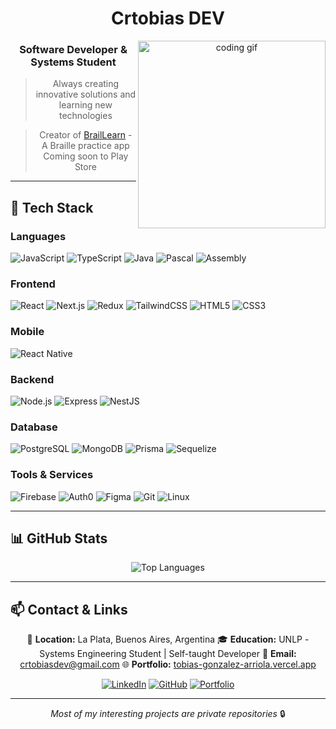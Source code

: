 <div align="center">

# Crtobias DEV

<img align="right" src="https://i.pinimg.com/originals/8c/ca/f4/8ccaf44f2a5af2e59dc72decab31a6b8.gif" width="300" alt="coding gif"/>

### Software Developer & Systems Student

> Always creating innovative solutions and learning new technologies

> Creator of [BrailLearn](https://braillearn.com/) - A Braille practice app
> Coming soon to Play Store

</div>

---

## 🚀 Tech Stack

### Languages
![JavaScript](https://img.shields.io/badge/-JavaScript-F7DF1E?style=flat-square&logo=javascript&logoColor=black)
![TypeScript](https://img.shields.io/badge/-TypeScript-3178C6?style=flat-square&logo=typescript&logoColor=white)
![Java](https://img.shields.io/badge/-Java-007396?style=flat-square&logo=java&logoColor=white)
![Pascal](https://img.shields.io/badge/-Pascal-0070C0?style=flat-square&logo=delphi&logoColor=white)
![Assembly](https://img.shields.io/badge/-Assembly-654FF0?style=flat-square&logo=assemblyscript&logoColor=white)

### Frontend
![React](https://img.shields.io/badge/-React-61DAFB?style=flat-square&logo=react&logoColor=black)
![Next.js](https://img.shields.io/badge/-Next.js-000000?style=flat-square&logo=next.js&logoColor=white)
![Redux](https://img.shields.io/badge/-Redux-764ABC?style=flat-square&logo=redux&logoColor=white)
![TailwindCSS](https://img.shields.io/badge/-Tailwind-06B6D4?style=flat-square&logo=tailwindcss&logoColor=white)
![HTML5](https://img.shields.io/badge/-HTML5-E34F26?style=flat-square&logo=html5&logoColor=white)
![CSS3](https://img.shields.io/badge/-CSS3-1572B6?style=flat-square&logo=css3&logoColor=white)

### Mobile
![React Native](https://img.shields.io/badge/-React_Native-61DAFB?style=flat-square&logo=react&logoColor=black)

### Backend
![Node.js](https://img.shields.io/badge/-Node.js-339933?style=flat-square&logo=node.js&logoColor=white)
![Express](https://img.shields.io/badge/-Express-000000?style=flat-square&logo=express&logoColor=white)
![NestJS](https://img.shields.io/badge/-NestJS-E0234E?style=flat-square&logo=nestjs&logoColor=white)

### Database
![PostgreSQL](https://img.shields.io/badge/-PostgreSQL-4169E1?style=flat-square&logo=postgresql&logoColor=white)
![MongoDB](https://img.shields.io/badge/-MongoDB-47A248?style=flat-square&logo=mongodb&logoColor=white)
![Prisma](https://img.shields.io/badge/-Prisma-2D3748?style=flat-square&logo=prisma&logoColor=white)
![Sequelize](https://img.shields.io/badge/-Sequelize-52B0E7?style=flat-square&logo=sequelize&logoColor=white)

### Tools & Services
![Firebase](https://img.shields.io/badge/-Firebase-FFCA28?style=flat-square&logo=firebase&logoColor=black)
![Auth0](https://img.shields.io/badge/-Auth0-EB5424?style=flat-square&logo=auth0&logoColor=white)
![Figma](https://img.shields.io/badge/-Figma-F24E1E?style=flat-square&logo=figma&logoColor=white)
![Git](https://img.shields.io/badge/-Git-F05032?style=flat-square&logo=git&logoColor=white)
![Linux](https://img.shields.io/badge/-Linux-FCC624?style=flat-square&logo=linux&logoColor=black)

---

## 📊 GitHub Stats

<div align="center">

![Top Languages](https://github-readme-stats.vercel.app/api/top-langs/?username=crtobias&theme=dark&show_icons=true&hide_border=false&layout=compact)

</div>

---

## 📫 Contact & Links

<div align="center">

📍 **Location:** La Plata, Buenos Aires, Argentina
🎓 **Education:** UNLP - Systems Engineering Student | Self-taught Developer
📧 **Email:** crtobiasdev@gmail.com
🌐 **Portfolio:** [tobias-gonzalez-arriola.vercel.app](https://tobias-gonzalez-arriola.vercel.app/)

[![LinkedIn](https://img.shields.io/badge/-LinkedIn-0077B5?style=flat-square&logo=linkedin&logoColor=white)](https://linkedin.com/in/crtobias)
[![GitHub](https://img.shields.io/badge/-GitHub-181717?style=flat-square&logo=github&logoColor=white)](https://github.com/crtobias)
[![Portfolio](https://img.shields.io/badge/-Portfolio-000000?style=flat-square&logo=vercel&logoColor=white)](https://tobias-gonzalez-arriola.vercel.app/)

</div>

---

<div align="center">

*Most of my interesting projects are private repositories* 🔒

</div>
